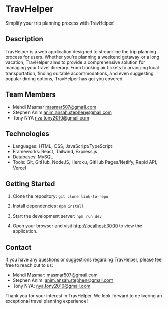 # TravHelper

Simplify your trip planning process with TravHelper!

## Description

TravHelper is a web application designed to streamline the trip planning process for users. Whether you're planning a weekend getaway or a long vacation, TravHelper aims to provide a comprehensive solution for managing your travel itinerary. From booking air tickets to arranging local transportation, finding suitable accommodations, and even suggesting popular dining options, TravHelper has got you covered.

## Team Members

- Mehdi Masmar <masmar507@gmail.com>
- Stephen Anim <anim.ansah.stephen@gmail.com>
- Tony NYA <nya.tony2010@gmail.com>

## Technologies

- Languages: HTML, CSS, JavaScript/TypeScript
- Frameworks: React, Tailwind, Express.js
- Databases: MySQL
- Tools: Git, GitHub, NodeJS, Heroku, GitHub Pages/Netlify, Rapid API, Vercel

## Getting Started

1. Clone the repository: `git clone link-to-repo`

2. Install dependencies: `npm install`

3. Start the development server: `npm run dev`

4. Open your browser and visit [http://localhost:3000](http://localhost:5173) to view the application.

## Contact

If you have any questions or suggestions regarding TravHelper, please feel free to reach out to us:

- Mehdi Masmar: <masmar507@gmail.com>
- Stephen Anim: <anim.ansah.stephen@gmail.com>
- Tony NYA: <nya.tony2010@gmail.com>

Thank you for your interest in TravHelper. We look forward to delivering an exceptional travel planning experience!
